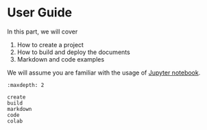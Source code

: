 # User Guide

In this part, we will cover

1. How to create a project
2. How to build and deploy the documents
3. Markdown and code examples


We will assume you are familiar with the usage of
[Jupyter notebook](https://jupyter-notebook.readthedocs.io/en/stable/).

```toc
:maxdepth: 2

create
build
markdown
code
colab
```
